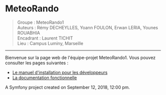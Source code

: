 MeteoRando
==========

> Groupe : MeteoRando1  
> Auteurs : Rémy DECHEYLLES, Yoann FOULON, Erwan LERIA, Younes ROUABHIA  
> Encadrant : Laurent TICHIT  
> Lieu : Campus Luminy, Marseille  

________________________________________________________________________________  

Bienvenue sur la page web de l'équipe-projet MeteoRando1.
Vous pouvez consulter les pages suivantes : 

- [Le manuel d'installation pour les développeurs](developper.md)
- [La documentation fonctionnelle ](docs/MeteoRando/index.html)

A Symfony project created on September 12, 2018, 12:00 pm.
